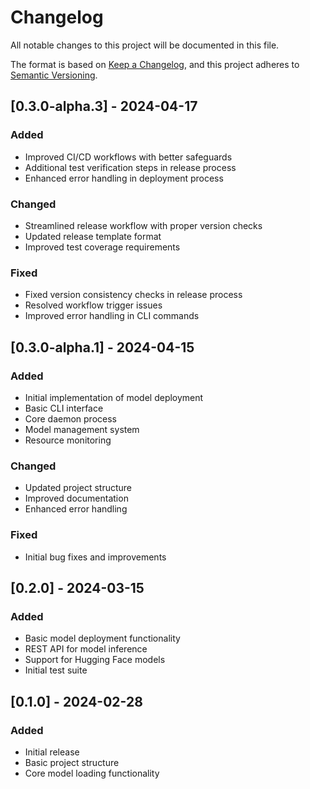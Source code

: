 # Changelog

All notable changes to this project will be documented in this file.

The format is based on [Keep a Changelog](https://keepachangelog.com/en/1.0.0/),
and this project adheres to [Semantic Versioning](https://semver.org/spec/v2.0.0.html).

## [0.3.0-alpha.3] - 2024-04-17
### Added
- Improved CI/CD workflows with better safeguards
- Additional test verification steps in release process
- Enhanced error handling in deployment process

### Changed
- Streamlined release workflow with proper version checks
- Updated release template format
- Improved test coverage requirements

### Fixed
- Fixed version consistency checks in release process
- Resolved workflow trigger issues
- Improved error handling in CLI commands

## [0.3.0-alpha.1] - 2024-04-15
### Added
- Initial implementation of model deployment
- Basic CLI interface
- Core daemon process
- Model management system
- Resource monitoring

### Changed
- Updated project structure
- Improved documentation
- Enhanced error handling

### Fixed
- Initial bug fixes and improvements

## [0.2.0] - 2024-03-15
### Added
- Basic model deployment functionality
- REST API for model inference
- Support for Hugging Face models
- Initial test suite

## [0.1.0] - 2024-02-28
### Added
- Initial release
- Basic project structure
- Core model loading functionality
